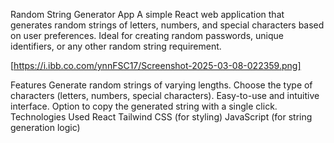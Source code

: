 Random String Generator App
A simple React web application that generates random strings of letters, numbers, and special characters based on user preferences. Ideal for creating random passwords, unique identifiers, or any other random string requirement.

[https://i.ibb.co.com/ynnFSC17/Screenshot-2025-03-08-022359.png]


Features
Generate random strings of varying lengths.
Choose the type of characters (letters, numbers, special characters).
Easy-to-use and intuitive interface.
Option to copy the generated string with a single click.
Technologies Used
React
Tailwind CSS (for styling)
JavaScript (for string generation logic)
